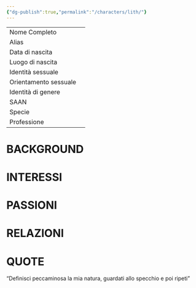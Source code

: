 ```yaml
---
{"dg-publish":true,"permalink":"/characters/lith/"}
---
```



|                       |     |
| --------------------- | --- |
| Nome Completo         |     |
| Alias                 |     |
| Data di nascita       |     |
| Luogo di nascita      |     |
| Identità sessuale     |     |
| Orientamento sessuale |     |
| Identità di genere    |     |
| SAAN                  |     |
| Specie                |     |
| Professione           |     |


# BACKGROUND

#  INTERESSI

# PASSIONI

# RELAZIONI

# QUOTE
“Definisci peccaminosa la mia natura, guardati allo specchio e poi ripeti”


